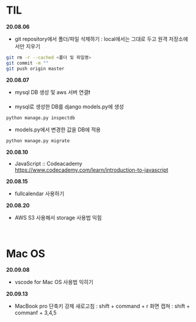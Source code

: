 # TIL



 **20.08.06**

- git repository에서 폴더/파일 삭제하기 : local에서는 그대로 두고 원격 저장소에서만 지우기
```bash
git rm -r --cached <폴더 및 파일명>
git commit -m ""
git push origin master
```


**20.08.07**

- mysql DB 생성 및 aws 서버 연결❗

- mysql로 생성한 DB를 django models.py에 생성
```python
python manage.py inspectdb
```

- models.py에서 변경한 값을 DB에 적용
```python
python manage.py migrate
```

**20.08.10**

- JavaScript :: Codeacademy
https://www.codecademy.com/learn/introduction-to-javascript

**20.08.15**
- fullcalendar 사용하기

**20.08.20**
- AWS S3 사용해서 storage 사용법 익힘
<br>

# Mac OS

**20.09.08**
- vscode for Mac OS 사용법 익히기

**20.09.13**
- MacBook pro 단축키
  강제 새로고침 : shift + command + r
  화면 캡쳐 : shift + commanf + 3,4,5
